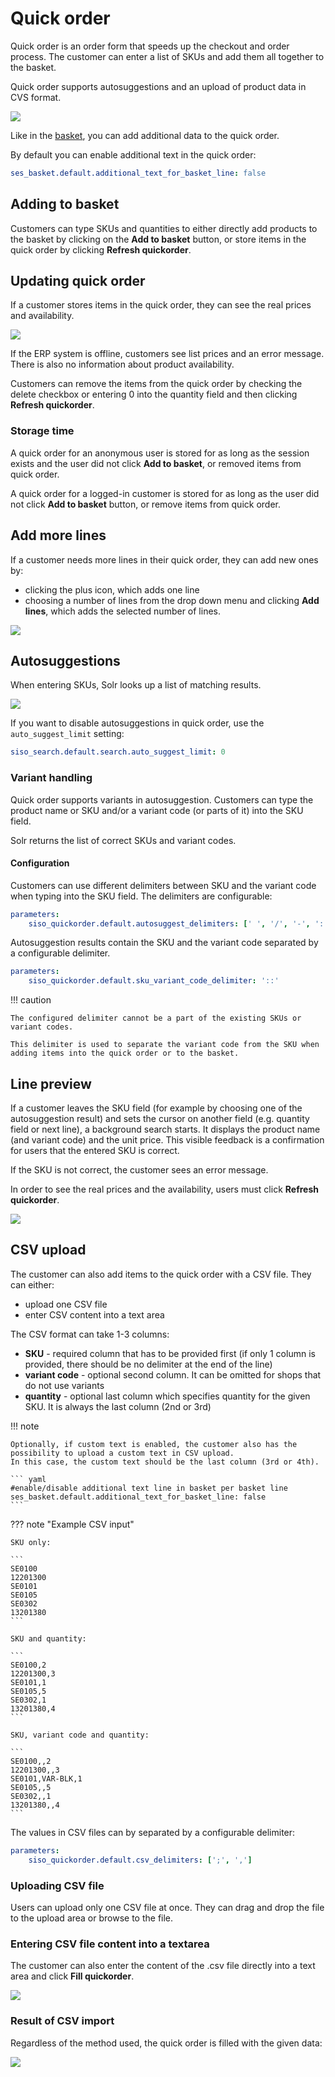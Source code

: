 # Quick order

Quick order is an order form that speeds up the checkout and order process.
The customer can enter a list of SKUs and add them all together to the basket.

Quick order supports autosuggestions and an upload of product data in CVS format.

![](../img/quickorder_2.png)

Like in the [basket](../basket/basket.md), you can add additional data to the quick order.

By default you can enable additional text in the quick order:

``` yaml
ses_basket.default.additional_text_for_basket_line: false
```

## Adding to basket

Customers can type SKUs and quantities to either directly add products to the basket by clicking on the **Add to basket** button,
or store items in the quick order by clicking **Refresh quickorder**.

## Updating quick order

If a customer stores items in the quick order, they can see the real prices and availability.

![](../img/quickorder_3.png)

If the ERP system is offline, customers see list prices and an error message. There is also no information about product availability.

Customers can remove the items from the quick order by checking the delete checkbox or entering 0 into the quantity field and then clicking **Refresh quickorder**.

### Storage time

A quick order for an anonymous user is stored for as long as the session exists and the user did not click **Add to basket**, or removed items from quick order.

A quick order for a logged-in customer is stored for as long as the user did not click **Add to basket** button, or remove items from quick order.

## Add more lines

If a customer needs more lines in their quick order, they can add new ones by:

- clicking the plus icon, which adds one line
- choosing a number of lines from the drop down menu and clicking **Add lines**, which adds the selected number of lines.

![](../img/quickorder_5.png)

## Autosuggestions

When entering SKUs, Solr looks up a list of matching results.

![](../img/quickorder_6.png)

If you want to disable autosuggestions in quick order, use the `auto_suggest_limit` setting:

``` yaml
siso_search.default.search.auto_suggest_limit: 0
```

### Variant handling

Quick order supports variants in autosuggestion.
Customers can type the product name or SKU and/or a variant code (or parts of it) into the SKU field.

Solr returns the list of correct SKUs and variant codes.

#### Configuration

Customers can use different delimiters between SKU and the variant code when typing into the SKU field.
The delimiters are configurable:

``` yaml
parameters:
    siso_quickorder.default.autosuggest_delimiters: [' ', '/', '-', '::']
```

Autosuggestion results contain the SKU and the variant code separated by a configurable delimiter.

``` yaml
parameters:
    siso_quickorder.default.sku_variant_code_delimiter: '::'
```

!!! caution

    The configured delimiter cannot be a part of the existing SKUs or variant codes.

    This delimiter is used to separate the variant code from the SKU when adding items into the quick order or to the basket.

## Line preview

If a customer leaves the SKU field (for example by choosing one of the autosuggestion result) and sets the cursor on another field (e.g. quantity field or next line), a background search starts. It displays the product name (and variant code) and the unit price.
This visible feedback is a confirmation for users that the entered SKU is correct.

If the SKU is not correct, the customer sees an error message.

In order to see the real prices and the availability, users must click **Refresh quickorder**.

![](../img/quickorder_11.png)

## CSV upload

The customer can also add items to the quick order with a CSV file. 
They can either:

- upload one CSV file
- enter CSV content into a text area

The CSV format can take 1-3 columns:

- **SKU** - required column that has to be provided first (if only 1 column is provided, there should be no delimiter at the end of the line)
- **variant code** - optional second column. It can be omitted for shops that do not use variants
- **quantity** - optional last column which specifies quantity for the given SKU. It is always the last column (2nd or 3rd)

!!! note

    Optionally, if custom text is enabled, the customer also has the possibility to upload a custom text in CSV upload.
    In this case, the custom text should be the last column (3rd or 4th).

    ``` yaml
    #enable/disable additional text line in basket per basket line
    ses_basket.default.additional_text_for_basket_line: false
    ```

??? note "Example CSV input"

    SKU only:

    ```
    SE0100
    12201300
    SE0101
    SE0105
    SE0302
    13201380
    ```

    SKU and quantity:

    ```	
    SE0100,2
    12201300,3
    SE0101,1
    SE0105,5
    SE0302,1
    13201380,4
    ```

    SKU, variant code and quantity:

    ```
    SE0100,,2
    12201300,,3
    SE0101,VAR-BLK,1
    SE0105,,5
    SE0302,,1
    13201380,,4
    ```

The values in CSV files can by separated by a configurable delimiter:

``` yaml
parameters:
    siso_quickorder.default.csv_delimiters: [';', ',']
```

### Uploading CSV file

Users can upload only one CSV file at once. They can drag and drop the file to the upload area or browse to the file.

### Entering CSV file content into a textarea

The customer can also enter the content of the .csv file directly into a text area and click **Fill quickorder**.

![](../img/quickorder_13.png)

### Result of CSV import

Regardless of the method used, the quick order is filled with the given data:

![](../img/quickorder_14.png)
